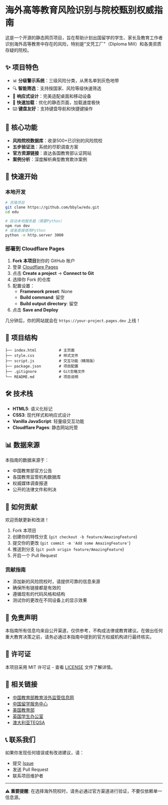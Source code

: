 # 海外高等教育风险识别与院校甄别权威指南

这是一个开源的静态网页项目，旨在帮助计划出国留学的学生、家长及教育工作者识别海外高等教育中存在的风险，特别是"文凭工厂"（Diploma Mill）和各类资质存疑的院校。

## ✨ 项目特色

- 📊 **分级警示系统**：三级风险分类，从黑名单到灰色地带
- 🔍 **智能筛选**：支持按国家、风险等级快速筛选
- 📱 **响应式设计**：完美适配桌面和移动设备
- 🚀 **快速加载**：优化的静态页面，加载速度极快
- ⌨️ **键盘友好**：支持键盘导航和快捷键操作

## 🎯 核心功能

- **风险院校数据库**：收录500+已识别的风险院校
- **五步验证法**：系统的尽职调查方案
- **官方资源链接**：直达各国教育部认证网站
- **案例分析**：深度解析典型教育欺诈案例

## 🚀 快速开始

### 本地开发

```bash
# 克隆项目
git clone https://github.com/bbylw/edu.git
cd edu

# 启动本地服务器（需要Python）
npm run dev
# 或者直接使用Python
python -m http.server 3000
```

### 部署到 Cloudflare Pages

1. **Fork 本项目**到你的 GitHub 账户
2. 登录 [Cloudflare Pages](https://pages.cloudflare.com/)
3. 点击 **Create a project** -> **Connect to Git**
4. 选择你 Fork 的仓库
5. 配置设置：
   - **Framework preset**: None
   - **Build command**: 留空
   - **Build output directory**: 留空
6. 点击 **Save and Deploy**

几分钟后，你的网站就会在 `https://your-project.pages.dev` 上线！

## 📁 项目结构

```
├── index.html          # 主页面
├── style.css           # 样式文件
├── script.js           # 交互功能（精简版）
├── package.json        # 项目配置
├── .gitignore          # Git忽略文件
└── README.md           # 项目说明
```

## 🛠️ 技术栈

- **HTML5**: 语义化标记
- **CSS3**: 现代样式和响应式设计
- **Vanilla JavaScript**: 轻量级交互功能
- **Cloudflare Pages**: 静态网站托管

## 📊 数据来源

本指南的数据来源于：
- 中国教育部官方公告
- 各国教育监管机构数据库
- 权威媒体调查报道
- 公开的法律文件和判决

## 🤝 如何贡献

欢迎贡献更新和改进！

1. Fork 本项目
2. 创建你的特性分支 (`git checkout -b feature/AmazingFeature`)
3. 提交你的更改 (`git commit -m 'Add some AmazingFeature'`)
4. 推送到分支 (`git push origin feature/AmazingFeature`)
5. 开启一个 Pull Request

### 贡献指南

- 添加新的风险院校时，请提供可靠的信息来源
- 确保所有链接都是有效的
- 遵循现有的代码风格和结构
- 测试你的更改在不同设备上的显示效果

## 📝 免责声明

本指南所有信息均来自公开渠道，仅供参考，不构成法律或教育建议。在做出任何重大教育决策之前，请务必通过本指南中提到的官方权威机构进行最终核实。

## 📄 许可证

本项目采用 MIT 许可证 - 查看 [LICENSE](LICENSE) 文件了解详情。

## 🔗 相关链接

- [中国教育部教育涉外监管信息网](http://jsj.moe.gov.cn/)
- [中国留学服务中心](http://www.cscse.edu.cn/)
- [美国教育部](https://www.ed.gov/)
- [英国学生办公室](https://www.officeforstudents.org.uk/)
- [澳大利亚TEQSA](https://www.teqsa.gov.au/)

## 📞 联系我们

如果你发现任何错误或有改进建议，请：
- 提交 [Issue](https://github.com/bbylw/edu/issues)
- 发送 Pull Request
- 联系项目维护者

---

**⚠️ 重要提醒**: 在选择海外院校时，请务必通过官方渠道进行验证，不要仅依赖单一信息源。
